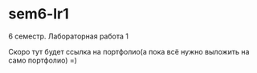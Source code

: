 # sem6-lr1
6 семестр. Лабораторная работа 1

Скоро тут будет ссылка на портфолио(а пока всё нужно выложить на само портфолио) =)
